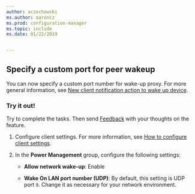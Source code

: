```yaml
---
author: aczechowski
ms.author: aaroncz
ms.prod: configuration-manager
ms.topic: include
ms.date: 01/22/2019


---
```


## <a name="bkmk_sleep"></a> Specify a custom port for peer wakeup
<!--3605925-->

You can now specify a custom port number for wake-up proxy. For more general information, see [New client notification action to wake up device](/sccm/core/get-started/capabilities-in-technical-preview-1810#bkmk_wakeup).


### Try it out!

Try to complete the tasks. Then send [Feedback](/sccm/core/understand/find-help#product-feedback) with your thoughts on the feature.

1. Configure client settings. For more information, see [How to configure client settings](/sccm/core/clients/deploy/configure-client-settings).  

2. In the **Power Management** group, configure the following settings:  

    - **Allow network wake-up**: Enable  

    - **Wake On LAN port number (UDP)**: By default, this setting is UDP port `9`. Change it as necessary for your network environment.  

